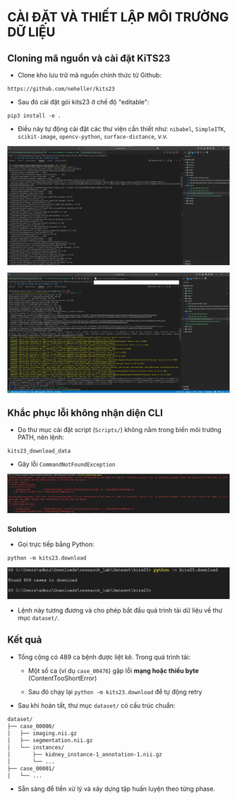 # CÀI ĐẶT VÀ THIẾT LẬP MÔI TRƯỜNG DỮ LIỆU

## Cloning mã nguồn và cài đặt KiTS23

- Clone kho lưu trữ mã nguồn chính thức từ Github:

```
https://github.com/neheller/kits23
```

- Sau đó cài đặt gói kits23 ở chế độ "editable":
```
pip3 install -e .
```

- Điều này tự động cài đặt các thư viện cần thiết như: `nibabel`, `SimpleITK`, `scikit-image`, `opencv-python`, `surface-distance`, v.v.

![Cài đặt và thiết lập môi trường dữ liệu](setup_and_establish_data.png)

![Cài đặt và thiết lập môi trường dữ liệu](setup_completed.png)

## Khắc phục lỗi không nhận diện CLI

- Do thư mục cài đặt script (`Scripts/`) không nằm trong biến môi trường PATH, nên lệnh:

```
kits23_download_data
```

- Gây lỗi `CommandNotFoundException`

![Lỗi CommandNotFoundException](error_CommandNotFoundException.png)

### Solution

- Gọi trực tiếp bằng Python:

```
python -m kits23.download
```

![Solution](solution.png)

- Lệnh này tương đương và cho phép bắt đầu quá trình tải dữ liệu về thư mục `dataset/`.

## Kết quả

- Tổng cộng có 489 ca bệnh được liệt kê. Trong quá trình tải:

   - Một số ca (ví dụ `case_00476`) gặp lỗi **mạng hoặc thiếu byte** (ContentTooShortError)

   - Sau đó chạy lại `python -m kits23.download` để tự động retry

- Sau khi hoàn tất, thư mục `dataset/` có cấu trúc chuẩn:

```
dataset/
├── case_00000/
│   ├── imaging.nii.gz
│   ├── segmentation.nii.gz
│   └── instances/
│       ├── kidney_instance-1_annotation-1.nii.gz
│       └── ...
├── case_00001/
│   └── ...

```

- Sẵn sàng để tiền xử lý và xây dựng tập huấn luyện theo từng phase.
